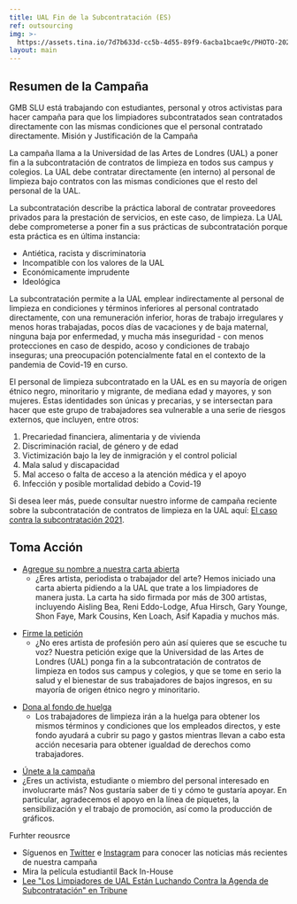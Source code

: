 ```yaml
---
title: UAL Fin de la Subcontratación (ES)
ref: outsourcing
img: >-
  https://assets.tina.io/7d7b633d-cc5b-4d55-89f9-6acba1bcae9c/PHOTO-2021-11-19-09-33-45.jpg
layout: main
---
```


## Resumen de la Campaña

GMB SLU está trabajando con estudiantes, personal y otros activistas para hacer campaña para que los limpiadores subcontratados sean contratados directamente con las mismas condiciones que el personal contratado directamente.
Misión y Justificación de la Campaña

La campaña llama a la Universidad de las Artes de Londres (UAL) a poner fin a la subcontratación de contratos de limpieza en todos sus campus y colegios. La UAL debe contratar directamente (en interno) al personal de limpieza bajo contratos con las mismas condiciones que el resto del personal de la UAL.

La subcontratación describe la práctica laboral de contratar proveedores privados para la prestación de servicios, en este caso, de limpieza. La UAL debe comprometerse a poner fin a sus prácticas de subcontratación porque esta práctica es en última instancia:

* Antiética, racista y discriminatoria
* Incompatible con los valores de la UAL
* Económicamente imprudente
* Ideológica

La subcontratación permite a la UAL emplear indirectamente al personal de limpieza en condiciones y términos inferiores al personal contratado directamente, con una remuneración inferior, horas de trabajo irregulares y menos horas trabajadas, pocos días de vacaciones y de baja maternal, ninguna baja por enfermedad, y mucha más inseguridad - con menos protecciones en caso de despido, acoso y condiciones de trabajo inseguras; una preocupación potencialmente fatal en el contexto de la pandemia de Covid-19 en curso.

El personal de limpieza subcontratado en la UAL es en su mayoría de origen étnico negro, minoritario y migrante, de mediana edad y mayores, y son mujeres. Estas identidades son únicas y precarias, y se intersectan para hacer que este grupo de trabajadores sea vulnerable a una serie de riesgos externos, que incluyen, entre otros:

1. Precariedad financiera, alimentaria y de vivienda
2. Discriminación racial, de género y de edad
3. Victimización bajo la ley de inmigración y el control policial
4. Mala salud y discapacidad
5. Mal acceso o falta de acceso a la atención médica y el apoyo
6. Infección y posible mortalidad debido a Covid-19

Si desea leer más, puede consultar nuestro informe de campaña reciente 
sobre la subcontratación de contratos de limpieza en la UAL aquí: [El 
caso contra la subcontratación 2021](https://issuu.com/ualendoutsourcing/docs/ual_outsourcing_case_doc "El caso contra la subcontratación 2021").

## Toma Acción

* [Agregue su nombre a nuestra carta abierta](https://docs.google.com/forms/d/e/1FAIpQLSf359i_msTCUoKEZMgxZy4ef1YNjewjVhg9O8Pui1SkQWv6Zw/viewform "Agregue su nombre a nuestra carta abierta")
  *  ¿Eres artista, periodista o trabajador del arte? Hemos iniciado una carta abierta pidiendo a la UAL que trate a los limpiadores de manera justa. La carta ha sido firmada por más de 300 artistas, incluyendo Aisling Bea, Reni Eddo-Lodge, Afua Hirsch, Gary Younge, Shon Faye, Mark Cousins, Ken Loach, Asif Kapadia y muchos más.

<!---->

* [Firme la petición](https://actionnetwork.org/petitions/ual-end-racist-outsourcing-cleaners "Firme la petición")
  * ¿No eres artista de profesión pero aún así quieres que se escuche tu voz? Nuestra petición exige que la Universidad de las Artes de Londres (UAL) ponga fin a la subcontratación de contratos de limpieza en todos sus campus y colegios, y que se tome en serio la salud y el bienestar de sus trabajadores de bajos ingresos, en su mayoría de origen étnico negro y minoritario.

<!---->

* [Dona al fondo de huelga](https://www.crowdfunder.co.uk/p/support-striking-outsourced-cleaners-at-ual-4 "Dona al fondo de huelga")
  * Los trabajadores de limpieza irán a la huelga para obtener los mismos términos y condiciones que los empleados directos, y este fondo ayudará a cubrir su pago y gastos mientras llevan a cabo esta acción necesaria para obtener igualdad de derechos como trabajadores.

<!---->

* [Únete a la campaña](mailto:gmb@arts.ac.uk "Únete a la campaña")
* ¿Eres un activista, estudiante o miembro del personal interesado en involucrarte más? Nos gustaría saber de ti y cómo te gustaría apoyar. En particular, agradecemos el apoyo en la línea de piquetes, la sensibilización y el trabajo de promoción, así como la producción de gráficos.

Furhter reousrce

* Síguenos en [Twitter](https://twitter.com/ual_j4w?lang=en "UAL End Outsourcing Twitter") e [Instagram](https://www.instagram.com/ualendoutsourcing/?hl=en "UAL End Outsourcing Instagram") para conocer las noticias más recientes de nuestra campaña
* Mira la película estudiantil Back In-House
* [Lee "Los Limpiadores de UAL Están Luchando Contra la Agenda de Subcontratación" en Tribune](https://tribunemag.co.uk/2021/10/ual-cleaners-are-fighting-to-be-brought-in-house "Los Limpiadores de UAL Están Luchando Contra la Agenda de Subcontratación")

